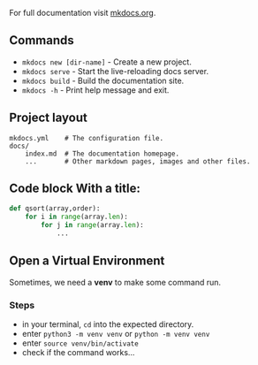 For full documentation visit [mkdocs.org](https://www.mkdocs.org).

## Commands

* `mkdocs new [dir-name]` - Create a new project.
* `mkdocs serve` - Start the live-reloading docs server.
* `mkdocs build` - Build the documentation site.
* `mkdocs -h` - Print help message and exit.

## Project layout

    mkdocs.yml    # The configuration file.
    docs/
        index.md  # The documentation homepage.
        ...       # Other markdown pages, images and other files.


## Code block With a title:
``` python title="qsort.py" linenums="1"
def qsort(array,order):
    for i in range(array.len):
        for j in range(array.len):
            ...
```

## Open a Virtual Environment
Sometimes, we need a **venv** to make some command run.
### Steps 
+ in your terminal, `cd` into the expected directory.
+ enter `python3 -m venv venv` or `python -m venv venv`
+ enter `source venv/bin/activate`
+ check if the command works...